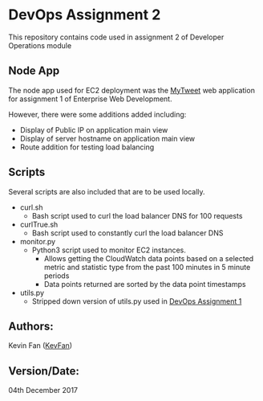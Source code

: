 # DevOps Assignment 2

This repository contains code used in assignment 2 of Developer Operations module 

## Node App
The node app used for EC2 deployment was the [MyTweet](https://github.com/KevFan/myTweet-enterprise-web) web application for assignment 1 of Enterprise Web Development. 

However, there were some additions added including:
* Display of Public IP on application main view
* Display of server hostname on application main view
* Route addition for testing load balancing  

## Scripts
Several scripts are also included that are to be used locally.

* curl.sh
  * Bash script used to curl the load balancer DNS for 100 requests
* curlTrue.sh
  * Bash script used to constantly curl the load balancer DNS
* monitor.py
  * Python3 script used to monitor EC2 instances.
    * Allows getting the CloudWatch data points based on a selected metric and statistic type from the past 100 minutes in 5 minute periods
    * Data points returned are sorted by the data point timestamps
* utils.py
  * Stripped down version of utils.py used in [DevOps Assignment 1](https://github.com/KevFan/devOps_assign1)

## Authors:
Kevin Fan ([KevFan](https://github.com/KevFan))

## Version/Date:
04th December 2017